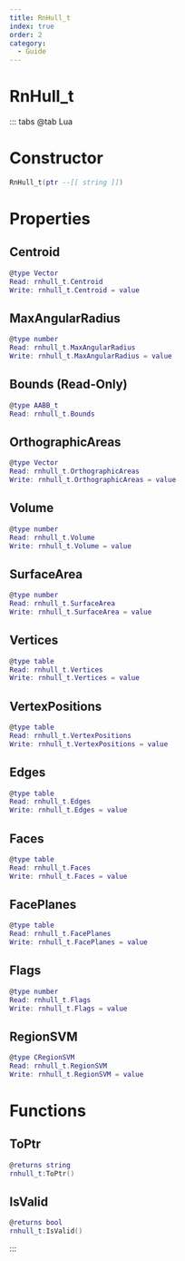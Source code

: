 ```yaml
---
title: RnHull_t
index: true
order: 2
category:
  - Guide
---
```


# RnHull_t

::: tabs
@tab Lua
# Constructor
```lua
RnHull_t(ptr --[[ string ]])
```
# Properties
## Centroid 
```lua
@type Vector
Read: rnhull_t.Centroid
Write: rnhull_t.Centroid = value
```
## MaxAngularRadius 
```lua
@type number
Read: rnhull_t.MaxAngularRadius
Write: rnhull_t.MaxAngularRadius = value
```
## Bounds (Read-Only)
```lua
@type AABB_t
Read: rnhull_t.Bounds
```
## OrthographicAreas 
```lua
@type Vector
Read: rnhull_t.OrthographicAreas
Write: rnhull_t.OrthographicAreas = value
```
## Volume 
```lua
@type number
Read: rnhull_t.Volume
Write: rnhull_t.Volume = value
```
## SurfaceArea 
```lua
@type number
Read: rnhull_t.SurfaceArea
Write: rnhull_t.SurfaceArea = value
```
## Vertices 
```lua
@type table
Read: rnhull_t.Vertices
Write: rnhull_t.Vertices = value
```
## VertexPositions 
```lua
@type table
Read: rnhull_t.VertexPositions
Write: rnhull_t.VertexPositions = value
```
## Edges 
```lua
@type table
Read: rnhull_t.Edges
Write: rnhull_t.Edges = value
```
## Faces 
```lua
@type table
Read: rnhull_t.Faces
Write: rnhull_t.Faces = value
```
## FacePlanes 
```lua
@type table
Read: rnhull_t.FacePlanes
Write: rnhull_t.FacePlanes = value
```
## Flags 
```lua
@type number
Read: rnhull_t.Flags
Write: rnhull_t.Flags = value
```
## RegionSVM 
```lua
@type CRegionSVM
Read: rnhull_t.RegionSVM
Write: rnhull_t.RegionSVM = value
```
# Functions
## ToPtr
```lua
@returns string
rnhull_t:ToPtr()
```
## IsValid
```lua
@returns bool
rnhull_t:IsValid()
```

:::